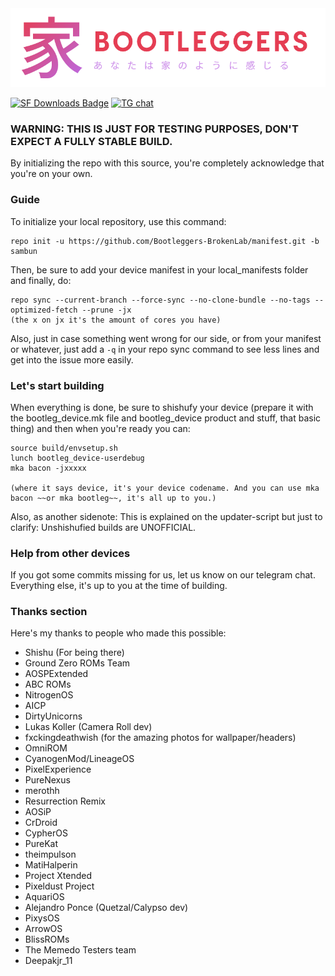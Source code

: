 <img src="https://github.com/BootleggersROM/ExtraStuff/blob/main/brand/logo.png?raw=true">

[![SF Downloads Badge](https://img.shields.io/sourceforge/dm/bootleggersrom.svg?color=e52c5f&label=Shishufied%20downloads&style=for-the-badge&labelColor=121217&logo=sourceforge)](https://sourceforge.net/projects/bootleggersrom/files/builds)
[![TG chat](https://img.shields.io/badge/Support-Telegram-%23e52c5f.svg?style=for-the-badge&logo=telegram&&labelColor=121217)](https://t.me/keepthebootleg)


### WARNING: THIS IS JUST FOR TESTING PURPOSES, DON'T EXPECT A FULLY STABLE BUILD.

By initializing the repo with this source, you're completely acknowledge that you're on your own.

### Guide

To initialize your local repository, use this command:

	repo init -u https://github.com/Bootleggers-BrokenLab/manifest.git -b sambun

Then, be sure to add your device manifest in your local_manifests folder and finally, do:

	repo sync --current-branch --force-sync --no-clone-bundle --no-tags --optimized-fetch --prune -jx
	(the x on jx it's the amount of cores you have)

Also, just in case something went wrong for our side, or from your manifest or whatever, just add a `-q` in your repo sync command to see less lines and get into the issue more easily.

### Let's start building

When everything is done, be sure to shishufy your device (prepare it with the bootleg_device.mk file and bootleg_device product and stuff, that basic thing) and then when you're ready you can:

	source build/envsetup.sh
	lunch bootleg_device-userdebug
	mka bacon -jxxxxx
	
	(where it says device, it's your device codename. And you can use mka bacon ~~or mka bootleg~~, it's all up to you.)


Also, as another sidenote: This is explained on the updater-script but just to clarify: Unshishufied builds are UNOFFICIAL.


### Help from other devices

If you got some commits missing for us, let us know on our telegram chat. Everything else, it's up to you at the time of building.


### Thanks section

Here's my thanks to people who made this possible:

* Shishu (For being there)
* Ground Zero ROMs Team
* AOSPExtended
* ABC ROMs
* NitrogenOS
* AICP
* DirtyUnicorns
* Lukas Koller (Camera Roll dev)
* fxckingdeathwish (for the amazing photos for wallpaper/headers)
* OmniROM
* CyanogenMod/LineageOS
* PixelExperience
* PureNexus
* merothh
* Resurrection Remix
* AOSiP
* CrDroid
* CypherOS
* PureKat
* theimpulson
* MatiHalperin
* Project Xtended
* Pixeldust Project
* AquariOS
* Alejandro Ponce (Quetzal/Calypso dev)
* PixysOS 
* ArrowOS
* BlissROMs
* The Memedo Testers team
* Deepakjr_11
